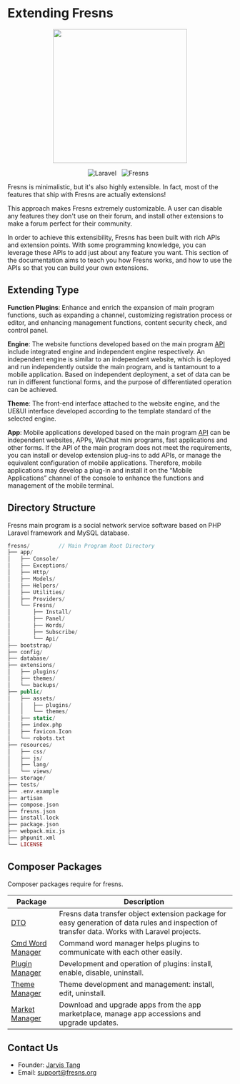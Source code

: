 # Extending Fresns

<p align="center"><img src="/assets/images/logo.png" width="300"></p>

<p align="center">
<img src="https://img.shields.io/badge/Laravel-v9.x-blueviolet" alt="Laravel" style="display:inline">
<img src="https://img.shields.io/badge/Fresns-v2.x-blue" alt="Fresns" style="display:inline;margin:0 8px">
</p>

Fresns is minimalistic, but it's also highly extensible. In fact, most of the features that ship with Fresns are actually extensions!

This approach makes Fresns extremely customizable. A user can disable any features they don't use on their forum, and install other extensions to make a forum perfect for their community.

In order to achieve this extensibility, Fresns has been built with rich APIs and extension points. With some programming knowledge, you can leverage these APIs to add just about any feature you want. This section of the documentation aims to teach you how Fresns works, and how to use the APIs so that you can build your own extensions.


## Extending Type

**Function Plugins**: Enhance and enrich the expansion of main program functions, such as expanding a channel, customizing registration process or editor, and enhancing management functions, content security check, and control panel.

**Engine**: The website functions developed based on the main program [API](../api/) include integrated engine and independent engine respectively. An independent engine is similar to an independent website, which is deployed and run independently outside the main program, and is tantamount to a mobile application. Based on independent deployment, a set of data can be run in different functional forms, and the purpose of differentiated operation can be achieved.

**Theme**: The front-end interface attached to the website engine, and the UE&UI interface developed according to the template standard of the selected engine.

**App**: Mobile applications developed based on the main program [API](../api/) can be independent websites, APPs, WeChat mini programs, fast applications and other forms. If the API of the main program does not meet the requirements, you can install or develop extension plug-ins to add APIs, or manage the equivalent configuration of mobile applications. Therefore, mobile applications may develop a plug-in and install it on the “Mobile Applications” channel of the console to enhance the functions and management of the mobile terminal.

## Directory Structure

Fresns main program is a social network service software based on PHP Laravel framework and MySQL database.

```php
fresns/         // Main Program Root Directory
├── app/
│   ├── Console/
│   ├── Exceptions/
│   ├── Http/
│   ├── Models/
│   ├── Helpers/
│   ├── Utilities/
│   ├── Providers/
│   └── Fresns/
│       ├── Install/
│       ├── Panel/
│       ├── Words/
│       ├── Subscribe/
│       └── Api/
├── bootstrap/
├── config/
├── database/
├── extensions/
│   ├── plugins/
│   ├── themes/
│   └── backups/
├── public/
│   ├── assets/
│   │   ├── plugins/
│   │   └── themes/
│   ├── static/
│   ├── index.php
│   ├── favicon.Icon
│   └── robots.txt
├── resources/
│   ├── css/
│   ├── js/
│   ├── lang/
│   └── views/
├── storage/
├── tests/
├── .env.example
├── artisan
├── compose.json
├── fresns.json
├── install.lock
├── package.json
├── webpack.mix.js
├── phpunit.xml
└── LICENSE
```


## Composer Packages

Composer packages require for fresns.

| Package | Description |
| --- | --- |
| [DTO](https://github.com/fresns/dto) | Fresns data transfer object extension package for easy generation of data rules and inspection of transfer data. Works with Laravel projects. |
| [Cmd Word Manager](https://github.com/fresns/cmd-word-manager) | Command word manager helps plugins to communicate with each other easily. |
| [Plugin Manager](https://github.com/fresns/plugin-manager) | Development and operation of plugins: install, enable, disable, uninstall. |
| [Theme Manager](https://github.com/fresns/theme-manager) | Theme development and management: install, edit, uninstall. |
| [Market Manager](https://github.com/fresns/market-manager) | Download and upgrade apps from the app marketplace, manage app accessions and upgrade updates. |


## Contact Us

- Founder: [Jarvis Tang](https://github.com/jarvis-tang/about)
- Email: [support@fresns.org](mailto:support@fresns.org)
